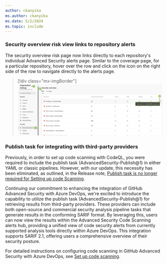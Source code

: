 ```yaml
---
author: ckanyika
ms.author: ckanyika
ms.date: 5/2/2024
ms.topic: include
---
```


### Security overview risk view links to repository alerts

The security overview risk page now links directly to each repository's individual Advanced Security alerts page. Similar to the coverage page, for a particular repository, hover over the row and click on the icon on the right side of the row to navigate directly to the alerts page.

> [!div class="mx-imgBorder"]
> [![Screenshot of links to repository alerts.](../../media/238-ghazdo-01.png "Screenshot of links to repository alerts")](../../media/238-ghazdo-01.png#lightbox)

### Publish task for integrating with third-party providers

Previously, in order to set up code scanning with CodeQL, you were required to include the publish task (AdvancedSecurity-Publish@1) in either YAML or classic pipelines. However, with our update, this necessity has been eliminated, as outlined, in the Release note, [Publish task is no longer required for Setting up code Scanning](https://learn.microsoft.com/azure/devops/release-notes/2023/sprint-228-update#publish-task-is-no-longer-required-for-setting-up-code-scanning).

Continuing our commitment to enhancing the integration of GitHub Advanced Security with Azure DevOps, we're excited to introduce the capability to utilize the publish task (AdvancedSecurity-Publish@1) for retrieving results from third-party providers. These providers can include both open-source and commercial security analysis pipeline tasks that generate results in the conforming SARIF format. By leveraging this, users can now view the results within the Advanced Security Code Scanning alerts hub, providing a unified view of code security alerts from currently supported analysis tools directly within Azure DevOps. This integration supports SARIF 2.1, offering users a comprehensive overview of their security posture.

For detailed instructions on configuring code scanning in GitHub Advanced Security with Azure DevOps, see [Set up code scanning](/azure/devops/repos/security/configure-github-advanced-security-features?view=azure-devops&tabs=yaml#set-up-code-scanning). 